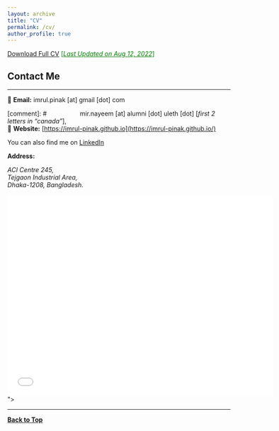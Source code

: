 ```yaml
---
layout: archive
title: "CV"
permalink: /cv/
author_profile: true
---
```


[Download Full CV](https://imrul-pinak.github.io/files/resume_pinak.pdf) <span style ="color:Green"> [<ins>*Last Updated on Aug 12, 2022*</ins>] </span>

## Contact Me
-------------

📧 **Email:** imrul.pinak [at] gmail [dot] com <br /> 

[comment]: # &nbsp; &nbsp; &nbsp; &nbsp; &nbsp; &nbsp; &nbsp; &nbsp; &nbsp; mir.nayeem [at] alumni [dot] uleth [dot] [*first 2 letters in “canada”*], <br />
📒 **Website:** [https://imrul-pinak.github.io](https://imrul-pinak.github.io/) <br />

You can also find me on [LinkedIn](https://twitter.com/mtnayeem) 


**Address:**
<address>
ACI Centre 245, <br /> 
Tejgaon Industrial Area, <br />
Dhaka-1208, Bangladesh. <br /> 
</address> 
<br /> 
<iframe src="<iframe src="https://www.google.com/maps/embed?pb=!1m18!1m12!1m3!1d934749.2705685064!2d89.35009009999997!3d23.770037000000002!2m3!1f0!2f0!3f0!3m2!1i1024!2i768!4f13.1!3m3!1m2!1s0x3755c77b6dc01979%3A0xf836561450a7fb33!2sACI%20Fertilizer!5e0!3m2!1sen!2sus!4v1662034053420!5m2!1sen!2sus" width="600" height="450" style="border:0;" allowfullscreen="" loading="lazy" referrerpolicy="no-referrer-when-downgrade"></iframe>"></iframe>

----------------------------------------

[**Back to Top**](#)